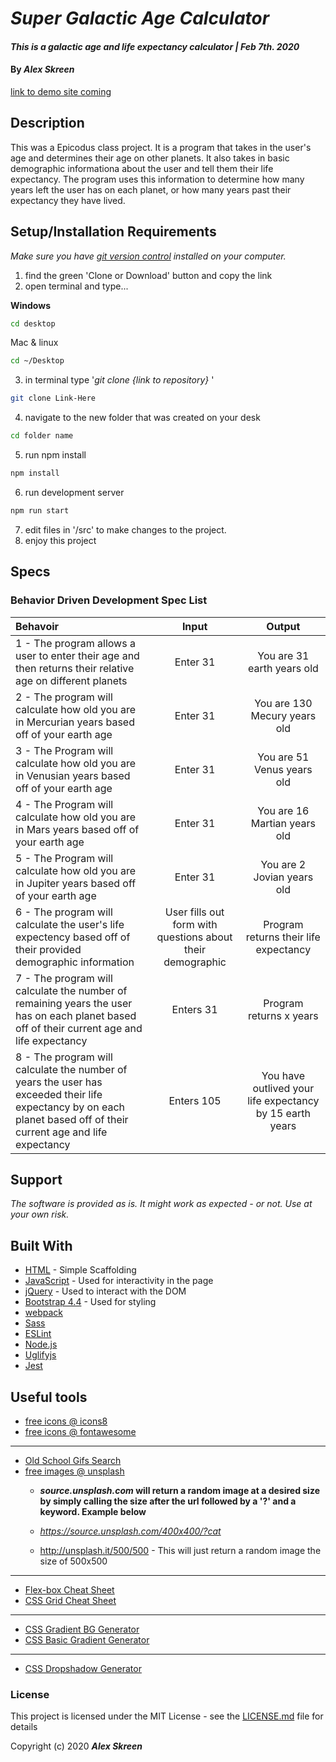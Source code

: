 # _Super Galactic Age Calculator_

#### _This is a galactic age and life expectancy calculator | Feb 7th. 2020_

#### By _**Alex Skreen**_
[link to demo site coming](#)

## Description

This was a Epicodus class project. It is a program that takes in the user's age and determines their age on other planets. It also takes in basic demographic informationa about the user and tell them their life expectancy. The program uses this information to determine how many years left the user has on each planet, or how many years past their expectancy they have lived.

## Setup/Installation Requirements

_Make sure you have [git version control](https://git-scm.com/downloads) installed on your computer._

1. find the green 'Clone or Download' button and copy the link
2. open terminal and type...

**Windows**
```sh 
cd desktop
```

 Mac & linux 
 ```sh
 cd ~/Desktop
 ```

 3. in terminal type '_git clone {link to repository}_ '

```sh
git clone Link-Here
```

4. navigate to the new folder that was created on your desk
```sh
cd folder name
```

5. run npm install
```sh
npm install
```
6. run development server
```sh
npm run start
```

7. edit files in '/src' to make changes to the project.
8. enjoy this project


## Specs
### Behavior Driven Development Spec List

Behavoir | Input | Output
:---------|:------:|:------:
| 1 - The program allows a user to enter their age and then returns their relative age on different planets | Enter 31 | You are 31 earth years old |
| 2 - The program will calculate how old you are in Mercurian years based off of your earth age | Enter 31 | You are 130 Mecury years old | 
| 3 - The Program will calculate how old you are in Venusian years based off of your earth age | Enter 31 | You are 51 Venus years old | 
| 4 - The Program will calculate how old you are in Mars years based off of your earth age | Enter 31 | You are 16 Martian years old |
| 5 - The Program will calculate how old you are in Jupiter years based off of your earth age | Enter 31 | You are 2 Jovian years old |
| 6 - The program will calculate the user's life expectency based off of their provided demographic information | User fills out form with questions about their demographic | Program returns their life expectancy |
| 7 - The program will calculate the number of remaining years the user has on each planet based off of their current age and life expectancy | Enters 31 | Program returns x years |
| 8 - The program will calculate the number of years the user has exceeded their life expectancy by on each planet based off of their current age and life expectancy | Enters 105 | You have outlived your life expectancy by 15 earth years |

## Support 

_The software is provided as is. It might work as expected - or not. Use at your own risk._


## Built With

* [HTML](https://developer.mozilla.org/en-US/docs/Web/HTML) - Simple Scaffolding
* [JavaScript](https://developer.mozilla.org/en-US/docs/Web/JavaScript) - Used for interactivity in the page
* [jQuery](https://jquery.com/) - Used to interact with the DOM
* [Bootstrap 4.4](https://getbootstrap.com/) - Used for styling
* [webpack](https://webpack.js.org/)
* [Sass](https://sass-lang.com/)
* [ESLint](https://eslint.org/)
* [Node.js](https://nodejs.org/en/)
* [Uglifyjs](https://www.uglifyjs.net/)
* [Jest](https://jestjs.io/)

## Useful tools

* [free icons @ icons8](https://icons8.com/)
* [free  icons @ fontawesome](https://fontawesome.com/)
---
* [Old School Gifs Search](https://gifcities.org/)
* [free images @ unsplash](https://unsplash.com/)
    * **_source.unsplash.com_ will return a random image at a desired size by simply calling the size after the url followed by a '?' and a keyword. Example below**

    * _https://source.unsplash.com/400x400/?cat_
    * http://unsplash.it/500/500 - This will just return a random image the size of 500x500
---
* [Flex-box Cheat Sheet](http://yoksel.github.io/flex-cheatsheet/)
* [CSS Grid Cheat Sheet](http://grid.malven.co/)
---
* [CSS Gradient BG Generator](https://mycolor.space/gradient)
* [CSS Basic Gradient Generator](https://cssgradient.io/)
---
* [CSS Dropshadow Generator](https://cssgenerator.org/box-shadow-css-generator.html)

### License

This project is licensed under the MIT License - see the [LICENSE.md](LICENSE.md) file for details

Copyright (c) 2020 **_Alex Skreen_**